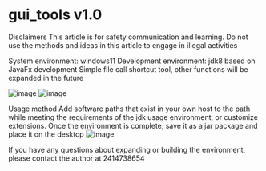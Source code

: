 # gui_tools v1.0

Disclaimers
This article is for safety communication and learning. Do not use the methods and ideas in this article to engage in illegal activities


System environment: windows11
Development environment: jdk8 based on JavaFx development
Simple file call shortcut tool, other functions will be expanded in the future

![image](https://github.com/Fliggyaaa/gui_tools/assets/82925172/0a30f2d2-02e2-40b4-bda9-82c28a9201e3)
![image](https://github.com/Fliggyaaa/gui_tools/assets/82925172/a61d11ab-899a-4b73-84cd-4acefb5c3151)

Usage method
Add software paths that exist in your own host to the path while meeting the requirements of the jdk usage environment, or customize extensions. Once the environment is complete, save it as a jar package and place it on the desktop
![image](https://github.com/Fliggyaaa/gui_tools/assets/82925172/13960b64-b578-4c62-8da4-2ae335afeece)

If you have any questions about expanding or building the environment, please contact the author at 2414738654




